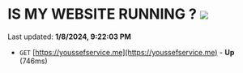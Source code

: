 # IS MY WEBSITE RUNNING ? [![](https://img.shields.io/static/v1?label=Sponsor&message=%E2%9D%A4&logo=GitHub&color=%23fe8e86)](https://github.com/sponsors/<username>)

Last updated: **1/8/2024, 9:22:03 PM**

- `GET` [https://youssefservice.me](https://youssefservice.me) - **Up** (746ms)
